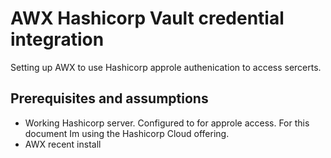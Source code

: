 # AWX Hashicorp Vault credential integration
Setting up AWX to use Hashicorp approle authenication to access sercerts.

## Prerequisites and assumptions
* Working Hashicorp server. Configured to for approle access. For this document Im using the Hashicorp Cloud offering.
* AWX recent install 
